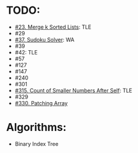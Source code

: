 # TODO:
* [\#23. Merge k Sorted Lists](https://leetcode.com/problems/merge-k-sorted-lists/): TLE
* \#29
* [\#37. Sudoku Solver](https://leetcode.com/problems/sudoku-solver/): WA
* \#39
* \#42: TLE
* \#57
* \#127
* \#147
* \#240
* \#301
* [\#315. Count of Smaller Numbers After Self](https://leetcode.com/problems/count-of-smaller-numbers-after-self/): TLE
* \#329
* [\#330. Patching Array](https://leetcode.com/problems/patching-array/)

# Algorithms:
* Binary Index Tree